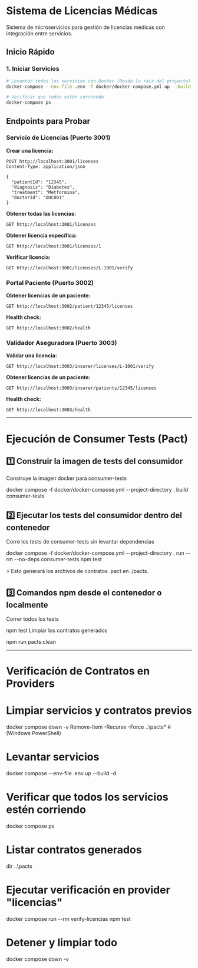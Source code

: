 # Sistema de Licencias Médicas

Sistema de microservicios para gestión de licencias médicas con integración entre servicios.

## Inicio Rápido

### 1. Iniciar Servicios
```bash
# Levantar todos los servicios con Docker (Desde la raiz del proyecto)
docker-compose --env-file .env -f docker/docker-compose.yml up --build

# Verificar que todos estén corriendo
docker-compose ps
```

## Endpoints para Probar

### Servicio de Licencias (Puerto 3001)

**Crear una licencia:**
```http
POST http://localhost:3001/licenses
Content-Type: application/json

{
  "patientId": "12345",
  "diagnosis": "Diabetes",
  "treatment": "Metformina",
  "doctorId": "DOC001"
}
```

**Obtener todas las licencias:**
```http
GET http://localhost:3001/licenses
```

**Obtener licencia específica:**
```http
GET http://localhost:3001/licenses/1
```

**Verificar licencia:**
```http
GET http://localhost:3001/licenses/L-1001/verify
```

### Portal Paciente (Puerto 3002)

**Obtener licencias de un paciente:**
```http
GET http://localhost:3002/patient/12345/licenses
```

**Health check:**
```http
GET http://localhost:3002/health
```

### Validador Aseguradora (Puerto 3003)

**Validar una licencia:**
```http
GET http://localhost:3003/insurer/licenses/L-1001/verify
```

**Obtener licencias de un paciente:**
```http
GET http://localhost:3003/insurer/patients/12345/licenses
```

**Health check:**
```http
GET http://localhost:3003/health
```

---

# Ejecución de Consumer Tests (Pact)

## 1️⃣ Construir la imagen de tests del consumidor
Construye la imagen docker para consumer-tests

docker compose -f docker/docker-compose.yml --project-directory . build consumer-tests

## 2️⃣ Ejecutar los tests del consumidor dentro del contenedor
Corre los tests de consumer-tests sin levantar dependencias

docker compose -f docker/docker-compose.yml --project-directory . run --rm --no-deps consumer-tests npm test

⚡ Esto generará los archivos de contratos .pact en ./pacts.

## 3️⃣ Comandos npm desde el contenedor o localmente
Correr todos los tests

npm test
Limpiar los contratos generados

npm run pacts:clean

---

# Verificación de Contratos en Providers

# Limpiar servicios y contratos previos
docker compose down -v
Remove-Item -Recurse -Force ..\pacts\*   # (Windows PowerShell)

# Levantar servicios
docker compose --env-file .env up --build -d

# Verificar que todos los servicios estén corriendo
docker compose ps

# Listar contratos generados
dir ..\pacts

# Ejecutar verificación en provider "licencias"
docker compose run --rm verify-licencias npm test

# Detener y limpiar todo
docker compose down -v
